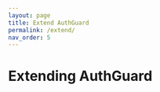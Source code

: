 ```yaml
---
layout: page
title: Extend AuthGuard
permalink: /extend/
nav_order: 5
---
```


# Extending AuthGuard
